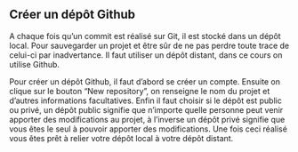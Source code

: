 ## Créer un dépôt Github

A chaque fois qu’un commit est réalisé sur Git, il est stocké dans un dépôt local. Pour sauvegarder un projet et être sûr de ne pas perdre toute trace de celui-ci par inadvertance. Il faut utiliser un dépôt distant, dans ce cours on utilise Github.

Pour créer un dépôt Github, il faut d’abord se créer un compte. Ensuite on clique sur le bouton “New repository”, on renseigne le nom du projet et d’autres informations facultatives. Enfin il faut choisir si le dépôt est public ou privé, un dépôt public signifie que n’importe quelle personne peut venir apporter des modifications au projet, à l’inverse un dépôt privé signifie que vous êtes le seul à pouvoir apporter des modifications. Une fois ceci réalisé vous êtes prêt à relier votre dépôt local à votre dépôt distant.
